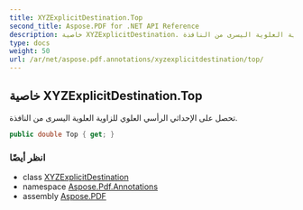 ```yaml
---
title: XYZExplicitDestination.Top
second_title: Aspose.PDF for .NET API Reference
description: خاصية XYZExplicitDestination. تحصل على الإحداثي الرأسي العلوي للزاوية العلوية اليسرى من النافذة
type: docs
weight: 50
url: /ar/net/aspose.pdf.annotations/xyzexplicitdestination/top/
---
```

## خاصية XYZExplicitDestination.Top

تحصل على الإحداثي الرأسي العلوي للزاوية العلوية اليسرى من النافذة.

```csharp
public double Top { get; }
```

### انظر أيضًا

* class [XYZExplicitDestination](../)
* namespace [Aspose.Pdf.Annotations](../../../aspose.pdf.annotations/)
* assembly [Aspose.PDF](../../../)